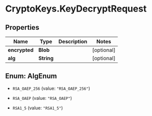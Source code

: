 # CryptoKeys.KeyDecryptRequest

## Properties
Name | Type | Description | Notes
------------ | ------------- | ------------- | -------------
**encrypted** | **Blob** |  | [optional] 
**alg** | **String** |  | [optional] 


<a name="AlgEnum"></a>
## Enum: AlgEnum


* `RSA_OAEP_256` (value: `"RSA_OAEP_256"`)

* `RSA_OAEP` (value: `"RSA_OAEP"`)

* `RSA1_5` (value: `"RSA1_5"`)




